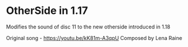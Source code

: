 # OtherSide in 1.17

Modifies the sound of disc 11 to the new otherside introduced in 1.18

Original song - https://youtu.be/kK81m-A3qpU
Composed by Lena Raine
